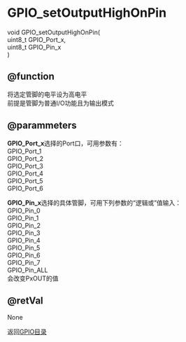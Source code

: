 # GPIO_setOutputHighOnPin
void GPIO_setOutputHighOnPin(</br>uint8_t GPIO_Port_x,</br>uint8_t GPIO_Pin_x</br>)
## @function
将选定管脚的电平设为高电平</br>
前提是管脚为普通I/O功能且为输出模式
## @parammeters
**GPIO_Port_x**选择的Port口，可用参数有：</br>
GPIO_Port_1</br>
GPIO_Port_2</br>
GPIO_Port_3</br>
GPIO_Port_4</br>
GPIO_Port_5</br>
GPIO_Port_6</br>

**GPIO_Pin_x**选择的具体管脚，可用下列参数的“逻辑或”值输入：</br>
GPIO_Pin_0</br>
GPIO_Pin_1</br>
GPIO_Pin_2</br>
GPIO_Pin_3</br>
GPIO_Pin_4</br>
GPIO_Pin_5</br>
GPIO_Pin_6</br>
GPIO_Pin_7</br>
GPIO_Pin_ALL</br>
会改变PxOUT的值
## @retVal
None

返回[GPIO目录](gpioindex.md)
